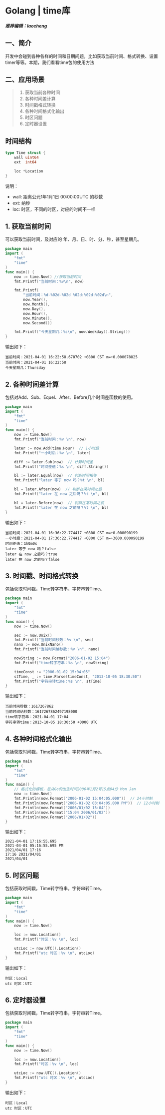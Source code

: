 # Golang | time库

##### 推荐编辑：laocheng

## 一、简介 

开发中会碰到各种各样的时间和日期问题，比如获取当前时间、格式转换、设置timer等等。本期，我们看看time包的使用方法

## 二、应用场景
> 1. 获取当前各种时间
> 2. 各种时间差计算
> 3. 时间戳格式转换
> 4. 各种时间格式化输出
> 5. 时区问题
> 6. 定时器设置


## 时间结构
```go
type Time struct {
	wall uint64
	ext  int64

	loc *Location
}
```
说明：
* wall: 距离公元1年1月1日 00:00:00UTC 的秒数
* ext: 纳秒
* loc: 时区，不同的时区，对应的时间不一样




## 1. 获取当前时间
可以获取当前时间，及对应的 年、月、日、时、分、秒，甚至星期几。
```go
package main
import (
	"fmt"
	"time"
)
func main() {
	now := time.Now() //获取当前时间
	fmt.Printf("当前时间：%v\n", now)

	fmt.Printf(
		"当前时间：%d-%02d-%02d %02d:%02d:%02d\n",
		now.Year(),
		now.Month(),
		now.Day(),
		now.Hour(),
		now.Minute(),
		now.Second())

	fmt.Printf("今天星期几：%s\n", now.Weekday().String())
}
```
输出如下：
```
当前时间：2021-04-01 16:22:58.678702 +0800 CST m=+0.000078825
当前时间：2021-04-01 16:22:58
今天星期几：Thursday
```

## 2. 各种时间差计算
包括对Add、Sub、Equel、After、Before几个时间差函数的使用。
```go
package main
import (
	"fmt"
	"time"
)
func main() {
	now := time.Now()
	fmt.Printf("当前时间：%v \n", now)

	later := now.Add(time.Hour)  // 1小时后
	fmt.Printf("一小时后：%v \n", later)

	diff := later.Sub(now)  // 计算时间差
	fmt.Printf("时间差值：%s \n", diff.String())

	bl := later.Equal(now)  // 判断时间相等
	fmt.Printf("later 等于 now 吗？%t \n", bl)

	bl = later.After(now)  // 判断在某时间之后
	fmt.Printf("later 在 now 之后吗？%t \n", bl)

	bl = later.Before(now)  // 判断在某时间之前
	fmt.Printf("later 在 now 之前吗？%t \n", bl)
}
```
输出如下：
```
当前时间：2021-04-01 16:36:22.774417 +0800 CST m=+0.000090199 
一小时后：2021-04-01 17:36:22.774417 +0800 CST m=+3600.000090199 
时间差值：1h0m0s 
later 等于 now 吗？false 
later 在 now 之后吗？true 
later 在 now 之前吗？false 
```


## 3. 时间戳、时间格式转换
包括获取时间戳，Time转字符串，字符串转Time。
```go
package main
import (
	"fmt"
	"time"
)
func main() {
	now := time.Now()

	sec := now.Unix()
	fmt.Printf("当前时间秒数：%v \n", sec)
	nano := now.UnixNano()
	fmt.Printf("当前时间纳秒数：%v \n", nano)

	nowString := now.Format("2006-01-02 15:04")
	fmt.Printf("time转字符串：%s \n", nowString)

	timeConst := "2006-01-02 15:04:05"
	stTime, _ := time.Parse(timeConst, "2013-10-05 18:30:50")
	fmt.Printf("字符串转time：%s \n", stTime)
}
```
输出如下：
```
当前时间秒数：1617267862 
当前时间纳秒数：1617267862497198000 
time转字符串：2021-04-01 17:04 
字符串转time：2013-10-05 18:30:50 +0000 UTC 
```


## 4. 各种时间格式化输出
包括获取时间戳，Time转字符串，字符串转Time。
```go
package main
import (
	"fmt"
	"time"
)
func main() {
	// 格式化的模板，是从Go的出生时间2006年1月2号15点04分 Mon Jan
	now := time.Now()
	fmt.Println(now.Format("2006-01-02 15:04:05.000"))  // 24小时制
	fmt.Println(now.Format("2006-01-02 03:04:05.000 PM"))  // 12小时制
	fmt.Println(now.Format("2006/01/02 15:04"))
	fmt.Println(now.Format("15:04 2006/01/02"))
	fmt.Println(now.Format("2006/01/02"))
}
```
输出如下：
```
2021-04-01 17:16:55.695
2021-04-01 05:16:55.695 PM
2021/04/01 17:16
17:16 2021/04/01
2021/04/01
```


## 5. 时区问题
包括获取时间戳，Time转字符串，字符串转Time。
```go
package main
import (
	"fmt"
	"time"
)
func main() {
	now := time.Now()

	loc := now.Location()
	fmt.Printf("时区：%v \n", loc)

	utcLoc := now.UTC().Location()
	fmt.Printf("utc 时区：%v \n", utcLoc)
}
```
输出如下：
```
时区：Local 
utc 时区：UTC 
```




## 6. 定时器设置
包括获取时间戳，Time转字符串，字符串转Time。
```go
package main
import (
	"fmt"
	"time"
)
func main() {
	now := time.Now()

	loc := now.Location()
	fmt.Printf("时区：%v \n", loc)

	utcLoc := now.UTC().Location()
	fmt.Printf("utc 时区：%v \n", utcLoc)
}
```
输出如下：
```
时区：Local 
utc 时区：UTC 
```























